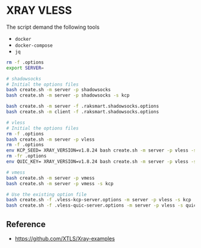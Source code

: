 # XRAY VLESS

The script demand the following tools

- `docker`
- `docker-compose`
- `jq`

```bash
rm -f .options
export SERVER=

# shadowsocks
# Initial the options files
bash create.sh -m server -p shadowsocks
bash create.sh -m server -p shadowsocks -s kcp

bash create.sh -m server -f .raksmart.shadowsocks.options
bash create.sh -m client -f .raksmart.shadowsocks.options

# vless
# Initial the options files
rm -f .options
bash create.sh -m server -p vless
rm -f .options
env KCP_SEED= XRAY_VERSION=v1.8.24 bash create.sh -m server -p vless -s kcp
rm -fr .options
env QUIC_KEY= XRAY_VERSION=v1.8.24 bash create.sh -m server -p vless -s quic

# vmess
bash create.sh -m server -p vmess
bash create.sh -m server -p vmess -s kcp

# Use the existing option file
bash create.sh -f .vless-kcp-server.options -m server -p vless -s kcp
bash create.sh -f .vless-quic-server.options -m server -p vless -s quic
```

## Reference

- <https://github.com/XTLS/Xray-examples>
